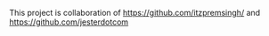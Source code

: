 This project is collaboration of https://github.com/itzpremsingh/ and https://github.com/jesterdotcom
